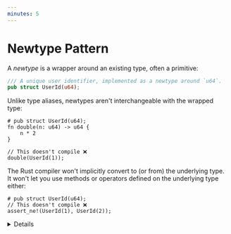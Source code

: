 ```yaml
---
minutes: 5
---
```


# Newtype Pattern

A _newtype_ is a wrapper around an existing type, often a primitive:

```rust
/// A unique user identifier, implemented as a newtype around `u64`.
pub struct UserId(u64);
```

Unlike type aliases, newtypes aren't interchangeable with the wrapped type:

```rust,compile_fail
# pub struct UserId(u64);
fn double(n: u64) -> u64 {
    n * 2
}

// This doesn't compile ❌
double(UserId(1));
```

The Rust compiler won't implicitly convert to (or from) the underlying type.\
It won't let you use methods or operators defined on the underlying type either:

```rust,compile_fail
# pub struct UserId(u64);
// This doesn't compile ❌
assert_ne!(UserId(1), UserId(2));
```

<details>

- Students should have encountered the newtype pattern in the "Fundamentals"
  course, when they learned about
  [tuple structs](../../user-defined-types/tuple-structs.md).

- Run the example to show students the error message from the compiler.

- Modify the example to use a typealias instead of a newtype, such as
  `type MessageId = u64`. The modified example should compile, thus highlighting
  the differences between the two approaches.

- Stress that newtypes, out of the box, have no behaviour attached to them. You
  need to be intentional about which methods and operators you are willing to
  forward from the underlying type. In our `UserId` example, it is reasonable to
  allow comparisons between `UserId`s, but it wouldn't make sense to allow
  arithmetic operations like addition or subtraction.

</details>
